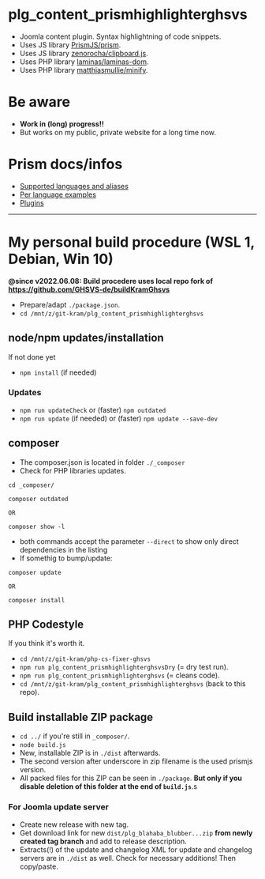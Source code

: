 # plg_content_prismhighlighterghsvs
- Joomla content plugin. Syntax highlightning of code snippets.
- Uses JS library  [PrismJS/prism](https://github.com/PrismJS/prism).
- Uses JS library  [zenorocha/clipboard.js](https://github.com/zenorocha/clipboard.js).
- Uses PHP library [laminas/laminas-dom](https://github.com/laminas/laminas-dom).
- Uses PHP library [matthiasmullie/minify](https://github.com/matthiasmullie/minify).

# Be aware
- **Work in (long) progress!!**
- But works on my public, private website for a long time now.

# Prism docs/infos
- [Supported languages and aliases](https://prismjs.com/index.html#supported-languages)
- [Per language examples](https://prismjs.com/examples.html#per-language-examples)
- [Plugins](https://prismjs.com/index.html#plugins)

---
# My personal build procedure (WSL 1, Debian, Win 10)

**@since v2022.06.08: Build procedere uses local repo fork of https://github.com/GHSVS-de/buildKramGhsvs**

- Prepare/adapt `./package.json`.
- `cd /mnt/z/git-kram/plg_content_prismhighlighterghsvs`

## node/npm updates/installation
If not done yet
- `npm install` (if needed)
### Updates
- `npm run updateCheck` or (faster) `npm outdated`
- `npm run update` (if needed) or (faster) `npm update --save-dev`

## composer
- The composer.json is located in folder `./_composer`
- Check for PHP libraries updates.

```
cd _composer/

composer outdated

OR

composer show -l
```
- both commands accept the parameter `--direct` to show only direct dependencies in the listing
- If somethig to bump/update:

```
composer update

OR

composer install
```

## PHP Codestyle
If you think it's worth it.
- `cd /mnt/z/git-kram/php-cs-fixer-ghsvs`
- `npm run plg_content_prismhighlighterghsvsDry` (= dry test run).
- `npm run plg_content_prismhighlighterghsvs` (= cleans code).
- `cd /mnt/z/git-kram/plg_content_prismhighlighterghsvs` (back to this repo).

## Build installable ZIP package
- `cd ../` if you're still in `_composer/`.
- `node build.js`
- New, installable ZIP is in `./dist` afterwards.
- The second version after underscore in zip filename is the used prismjs version.
- All packed files for this ZIP can be seen in `./package`. **But only if you disable deletion of this folder at the end of `build.js`**.s

### For Joomla update server
- Create new release with new tag.
- Get download link for new `dist/plg_blahaba_blubber...zip` **from newly created tag branch** and add to release description.
- Extracts(!) of the update and changelog XML for update and changelog servers are in `./dist` as well. Check for necessary additions! Then copy/paste.
